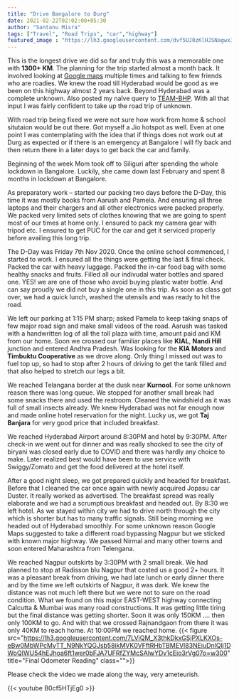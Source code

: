 ```yaml
---
title: "Drive Bangalore to Durg"
date: 2021-02-22T02:02:00+05:30
author: "Santanu Misra"
tags: ["Travel", "Road Trips", "car","highway"]
featured_image : "https://lh3.googleusercontent.com/dvf5UJ0zKlHJSNagwx39LUFCr7bteNTL_5Xj-d_4rrDvyAAiU_0LFJYMgHC_vUc1dHwMyfREsi8VuY9empn5C4MirpW8OJfFgzDzzzAEaWhvgfKiDFHVmJn7Grs-W6yAfG2HCj5gnFc=w2400"
---
```


This is the longest drive we did so far and truly this was a memorable one with **1300+ KM**. The planning for the trip started almost a month back.  It involved looking at [Google maps](https://www.google.com/maps/dir/Hebbal,+Bengaluru,+Karnataka/Durg,+Chhattisgarh/@17.0724401,75.0033742,6z/data=!3m1!4b1!4m14!4m13!1m5!1m1!1s0x3bae17a295d80a47:0x1a3ccbf328b14759!2m2!1d77.5987874!2d13.0353557!1m5!1m1!1s0x3a29231ae815e213:0xbf7f1c7892db4907!2m2!1d81.2849169!2d21.1904494!3e0) multiple times and talking to few friends who are roadies.  We knew the road till Hyderabad would be good as we been on this highway almost 2 years back. Beyond Hyderabad was a complete unknown. Also posted my naïve query to [TEAM-BHP](https://www.team-bhp.com/forum/route-travel-queries/20778-bangalore-nagpur-route-queries-8.html#post4912068). With all that input I was fairly confident to take up the road trip of unknown.  

With road trip being fixed we were not sure how work from home & school situtaion would be out there. Got myself a Jio hotspot as well. Even at one point I was contemplating with the idea that if things does not work out at Durg as expected or if there is an emergency at Bangalore I will fly back and then return there in a later days to get back the car and family.  

Beginning of the week Mom took off to Siliguri after spending the whole lockdown in Bangalore. Luckily, she came down last February and spent 8 months in lockdown at Bangalore.   

As preparatory work – started our packing two days before the D-Day, this time it was mostly books from Aarush and Pamela. And ensuring all three laptops and their chargers and all other electronics were packed properly. We packed very limited sets of clothes knowing that we are going to spent most of our times at home only. I ensured to pack my camera gear with tripod etc. I ensured to get PUC for the car and get it serviced properly before availing this long trip.  

The D-Day was Friday 7th Nov 2020. Once the online school commenced, I started to work. I ensured all the things were getting the last & final check. Packed the car with heavy luggage. Packed the in-car food bag with some healthy snacks and fruits.  Filled all our indivudal water bottles and spared one. YES! we are one of those who avoid buying plastic water bottle. And can say proudly we did not buy a single one in this trip.  As soon as class got over, we had a quick lunch, washed the utensils and was ready to hit the road. 

We left our parking at 1:15 PM sharp; asked Pamela to keep taking snaps of few major road sign and make small videos of the road. Aarush was tasked with a handwritten log of all the toll plaza with time, amount paid and KM from our home. Soon we crossed our familiar places like **KIAL**, **Nandi Hill** junction and entered Andhra Pradesh. Was looking for the **KIA Motors** and **Timbuktu Cooperative** as we drove along. Only thing I missed out was to fuel top up, so had to stop after 2 hours of driving to get the tank filled and that also helped to stretch our legs a bit.  

We reached Telangana border at the dusk near **Kurnool**. For some unknown reason there was long queue. We stopped for another small break had some snacks there and used the restroom. Cleaned the windshield as it was full of small insects already. We knew Hyderabad was not far enough now and made online hotel reservation for the night. Lucky us, we got **Taj Banjara** for very good price that included breakfast.   

We reached Hyderabad Airport around 8:30PM  and hotel by 9:30PM. After check-in we went out for dinner and 
was really shocked to see the city of biryani was closed early due to COVID and there was hardly any choice to make. Later realized best would have been to use service with Swiggy/Zomato and get the food delivered at the hotel itself.  

After a good night sleep, we got prepared quickly and headed for breakfast. Before that I cleaned the car once again with newly acquired Jopasu car Duster. It really worked as advertised. The breakfast spread was really elaborate and we had a scrumptious breakfast and headed out. By 8:30 we left hotel. As we stayed within city we had to drive north through the city which is shorter but has to many traffic signals. Still being morning we headed out of Hyderabad smoothly. For some unknown reason Google Maps suggested to take a different road bypassing Nagpur but we sticked with known major highway. We passed Nirmal and many other towns and soon entered Maharashtra from Telengana.  

We reached Nagpur outskirts by 3:30PM with 2 small break. We had planned to stop at Radisson blu Nagpur that costed us a good 2+ hours. It was a pleasant break from driving, we had late lunch or early dinner there and by the time we left outskirts of Nagpur, it was dark. We knew the distance was not much left there but we were not to sure on the road condition. What we found on this major EAST-WEST highway connecting Calcutta & Mumbai was many road constructions. It was getting little tiring but the final distance was getting shorter. Soon it was only 150KM .... then only 100KM to go.  And with that we crossed Rajnandgaon from there it was only 40KM to reach home. At 10:00PM we reached home. 
{{< figure src="https://lh3.googleusercontent.com/7LViQM_X3thkDkxGSjPXLKXOs-eBw0MbWPcMyTT_N9NkYQGJsb58ikMVK0VFftRHbTBMEVl83NEiuDnlQlj1DWoQIWU54hEJhoa6ft1wer0bFJA7UFRfZYMcSAlwYDv1cEio3rVg07o=w300" title="Final Odometer Reading" class="">}}

Please check the video we made along the way, very ameteurish.  

{{< youtube B0cf5HTjEg0 >}}



